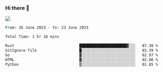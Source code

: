 ### Hi there 👋️

![](https://komarev.com/ghpvc/?username=Loner1024)

<!--START_SECTION:waka-->

```txt
From: 16 June 2023 - To: 23 June 2023

Total Time: 1 hr 16 mins

Rust                             █████████████████████▓░░░   87.30 %
GitIgnore file                   █░░░░░░░░░░░░░░░░░░░░░░░░   03.39 %
Go                               ▓░░░░░░░░░░░░░░░░░░░░░░░░   02.97 %
HTML                             ▓░░░░░░░░░░░░░░░░░░░░░░░░   02.66 %
Python                           ▒░░░░░░░░░░░░░░░░░░░░░░░░   01.85 %
```

<!--END_SECTION:waka-->



